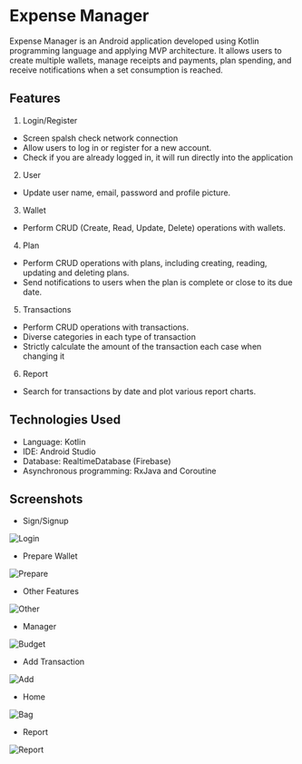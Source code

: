 # Expense Manager

Expense Manager is an Android application developed using Kotlin programming language and applying MVP architecture. It allows users to create multiple wallets, manage receipts and payments, plan spending, and receive notifications when a set consumption is reached.

## Features

1. Login/Register
- Screen spalsh check network connection
- Allow users to log in or register for a new account.
- Check if you are already logged in, it will run directly into the application
2. User
- Update user name, email, password and profile picture.
3. Wallet
- Perform CRUD (Create, Read, Update, Delete) operations with wallets.
4. Plan
- Perform CRUD operations with plans, including creating, reading, updating and deleting plans.
- Send notifications to users when the plan is complete or close to its due date.
5. Transactions
- Perform CRUD operations with transactions.
- Diverse categories in each type of transaction
- Strictly calculate the amount of the transaction each case when changing it
6. Report
- Search for transactions by date and plot various report charts.

## Technologies Used

- Language: Kotlin
- IDE: Android Studio
- Database: RealtimeDatabase (Firebase)
- Asynchronous programming: RxJava and Coroutine

## Screenshots

- Sign/Signup

![Login](https://github.com/mrduongtien/ExpenseManager/assets/105474421/dafd2f1d-8f60-46bd-b1f0-6a1b8b3c069c)

- Prepare Wallet

![Prepare](https://github.com/mrduongtien/ExpenseManager/assets/105474421/6c4c0c48-21a7-49bf-b318-cc5883efce1d)

- Other Features

![Other](https://github.com/mrduongtien/ExpenseManager/assets/105474421/0ba702c9-c967-4a24-8a97-39b1a5577351)

- Manager

![Budget](https://github.com/mrduongtien/ExpenseManager/assets/105474421/0e688525-2529-49c4-84ba-70c4790a7e08)

- Add Transaction

![Add](https://github.com/mrduongtien/ExpenseManager/assets/105474421/614956b1-611e-4534-8cf0-3cac8eb99d07)

- Home

![Bag](https://github.com/mrduongtien/ExpenseManager/assets/105474421/5f4d9364-7e6c-4b68-8aef-7a82023e9429)

- Report

![Report](https://github.com/mrduongtien/ExpenseManager/assets/105474421/9e64cd4f-8aff-423b-a583-ae383c93adf3)
